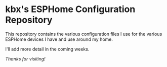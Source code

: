 # kbx's ESPHome Configuration Repository

This repository contains the various configuration files I use for the various ESPHome devices I have and use around my home.

I'll add more detail in the coming weeks.

_Thanks for visiting!_